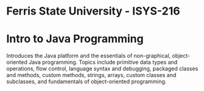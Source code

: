 # Ferris State University - ISYS-216
# Intro to Java Programming

Introduces the Java platform and the essentials of non-graphical, object-oriented Java programming. Topics include primitive data types and operations, flow control, language syntax and debugging, packaged classes and methods, custom methods, strings, arrays, custom classes and subclasses, and fundamentals of object-oriented programming.